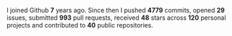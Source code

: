 
I joined Github **7** years ago. Since then I pushed **4779** commits, opened **29** issues, submitted **993** pull requests, received **48** stars across **120** personal projects and contributed to **40** public repositories.
